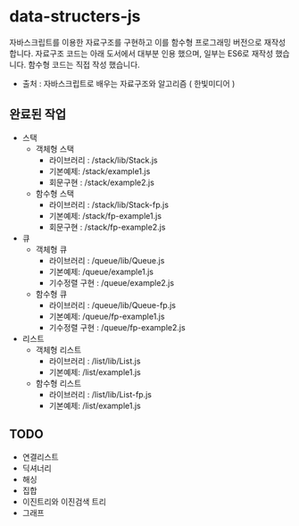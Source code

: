 # data-structers-js

자바스크립트를 이용한 자료구조를 구현하고 이를 함수형 프로그래밍 버전으로 재작성합니다. 자료구조 코드는 아래 도서에서 대부분 인용 했으며, 일부는 ES6로 재작성 했습니다. 함수형 코드는 직접 작성 했습니다.

- 출처 : 자바스크립트로 배우는 자료구조와 알고리즘 ( 한빛미디어 )

## 완료된 작업

- 스택
  - 객체형 스택
    - 라이브러리 : /stack/lib/Stack.js
    - 기본예제: /stack/example1.js
    - 회문구현 : /stack/example2.js
  - 함수형 스택
    - 라이브러리 : /stack/lib/Stack-fp.js
    - 기본예제: /stack/fp-example1.js
    - 회문구현 : /stack/fp-example2.js
- 큐
  - 객체형 큐
    - 라이브러리 : /queue/lib/Queue.js
    - 기본예제: /queue/example1.js
    - 기수정렬 구현 : /queue/example2.js
  - 함수형 큐
    - 라이브러리 : /queue/lib/Queue-fp.js
    - 기본예제: /queue/fp-example1.js
    - 기수정렬 구현 : /queue/fp-example2.js
- 리스트
  - 객체형 리스트
    - 라이브러리 : /list/lib/List.js
    - 기본예제: /list/example1.js
  - 함수형 리스트
    - 라이브러리 : /list/lib/List-fp.js
    - 기본예제: /list/example1.js

## TODO

- 연결리스트
- 딕셔너리
- 해싱
- 집합
- 이진트리와 이진검색 트리
- 그래프

